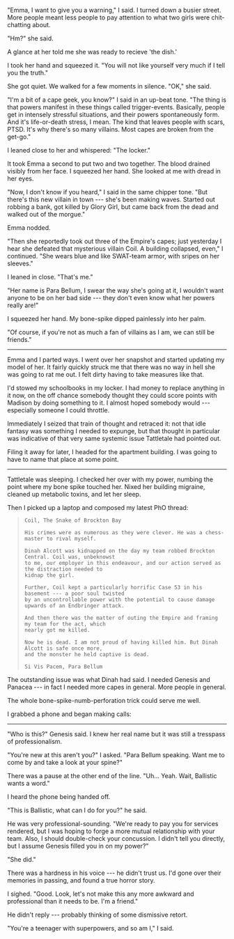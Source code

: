 "Emma, I want to give you a warning," I said. I turned down a busier street. More people
meant less people to pay attention to what two girls were chit-chatting about.

"Hm?" she said.

A glance at her told me she was ready to recieve 'the dish.'

I took her hand and squeezed it. "You will not like yourself very much if I tell you
the truth."

She got quiet. We walked for a few moments in silence.
"OK," she said.

"I'm a bit of a cape geek, you know?" I said in an up-beat tone. "The thing is that 
powers manifest in these things called trigger-events. Basically, people get in intensely
stressful situations, and their powers spontaneously form. And it's life-or-death stress,
I mean. The kind that leaves people with scars, PTSD. It's why there's so many villains.
Most capes are broken from the get-go."

I leaned close to her and whispered: "The locker."

It took Emma a second to put two and two together. The blood drained visibly from her face.
I squeezed her hand. She looked at me with dread in her eyes.

"Now, I don't know if you heard," I said in the same chipper tone. "But there's this new villain
in town --- she's been making waves. Started out robbing a bank, got killed by Glory Girl, but
came back from the dead and walked out of the morgue."

Emma nodded.

"Then she reportedly took out three of the Empire's capes; just yesterday I hear she defeated
that mysterious villain Coil. A building collapsed, even," I continued. "She wears blue and like
SWAT-team armor, with sripes on her sleeves."

I leaned in close. "That's me."

"Her name is Para Bellum, I swear the way she's going at it, I wouldn't want anyone to
be on her bad side --- they don't even know what her powers really are!"

I squeezed her hand. My bone-spike dipped painlessly into her palm.

"Of course, if you're not as much a fan of villains as I am, we can still be friends."

----

Emma and I parted ways. I went over her snapshot and started updating my model of her.
It fairly quickly struck me that there was no way in hell she was going to rat me out. I
felt dirty having to take measures like that.

I'd stowed my schoolbooks in my locker. I had money to replace anything in it now, on the
off chance somebody thought they could score points with Madison by doing something to
it. I almost hoped somebody would --- especially someone I could throttle.

Immediately I seized that train of thought and retraced it: not that idle fantasy was
something I needed to expunge, but that thought in particular was indicative of that
very same systemic issue Tattletale had pointed out.

Filing it away for later, I headed for the apartment building. I was going to have 
to name that place at some point.

----

Tattletale was sleeping. I checked her over with my power, numbing the point where
my bone spike touched her. Nixed her building migraine, cleaned up metabolic toxins, and
let her sleep.

Then I picked up a laptop and composed my latest PhO thread:

> ~~~
> Coil, The Snake of Brockton Bay
>
> His crimes were as numerous as they were clever. He was a chess-master to rival myself.
>
> Dinah Alcott was kidnapped on the day my team robbed Brockton Central. Coil was, unbeknowst
> to me, our employer in this endeavour, and our action served as the distraction needed to
> kidnap the girl.
>
> Further, Coil kept a particularly horrific Case 53 in his basement --- a poor soul twisted
> by an uncontrollable power with the potential to cause damage upwards of an Endbringer attack.
>
> And then there was the matter of outing the Empire and framing my team for the act, which
> nearly got me killed.
>
> Now he is dead. I am not proud of having killed him. But Dinah Alcott is safe once more,
> and the monster he held captive is dead.
>
> Si Vis Pacem, Para Bellum
> ~~~

The outstanding issue was what Dinah had said. I needed Genesis and Panacea --- in fact I
needed more capes in general. More people in general.

The whole bone-spike-numb-perforation trick could serve me well.

I grabbed a phone and began making calls:

----

"Who is this?" Genesis said. I knew her real name but it was still a
tresspass of professionalism.

"You're new at this aren't you?" I asked. "Para Bellum speaking. Want me to
come by and take a look at your spine?"

There was a pause at the other end of the line. "Uh... Yeah. Wait, Ballistic
wants a word."

I heard the phone being handed off.

"This is Ballistic, what can I do for you?" he said.

He was very professional-sounding. "We're ready to pay you for services
rendered, but I was hoping to forge a more mutual relationship with your team.
Also, I should double-check your concussion. I didn't tell you directly, but I
assume Genesis filled you in on my power?"

"She did."

There was a hardness in his voice --- he didn't trust us. I'd gone over their memories in
passing, and found a true horror story.

I sighed. "Good. Look, let's not make this any more awkward and professional than it needs to be. I'm a friend."

He didn't reply --- probably thinking of some dismissive retort.

"You're a teenager with superpowers, and so am I," I said.
